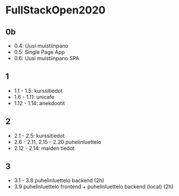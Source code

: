# FullStackOpen2020

## 0b

- 0.4: Uusi muistiinpano
- 0.5: Single Page App
- 0.6: Uusi muistiinpano SPA

## 1

- 1.1 - 1.5: kurssitiedot
- 1.6 - 1.11: unicafe
- 1.12 - 1.14: anekdootit

## 2

- 2.1 - 2.5: kurssitiedot
- 2.6 - 2.11, 2.15 - 2.20 puhelinluettelo
- 2.12 - 2.14: maiden tiedot

## 3

- 3.1 - 3.8 puhelinluettelo backend (2h)
- 3.9 puhelinluettelo frontend + puhelinluettelo backend (local) (2h)
